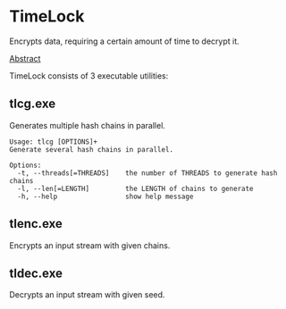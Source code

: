 # TimeLock
Encrypts data, requiring a certain amount of time to decrypt it.

[Abstract](http://www.gwern.net/Self-decrypting%20files)

TimeLock consists of 3 executable utilities:

tlcg.exe
---------------------------------
Generates multiple hash chains in parallel.
```
Usage: tlcg [OPTIONS]+
Generate several hash chains in parallel.

Options:
  -t, --threads[=THREADS]    the number of THREADS to generate hash chains
  -l, --len[=LENGTH]         the LENGTH of chains to generate
  -h, --help                 show help message
```

tlenc.exe
----------------------------------
Encrypts an input stream with given chains.

tldec.exe
----------------------------
Decrypts an input stream with given seed.
